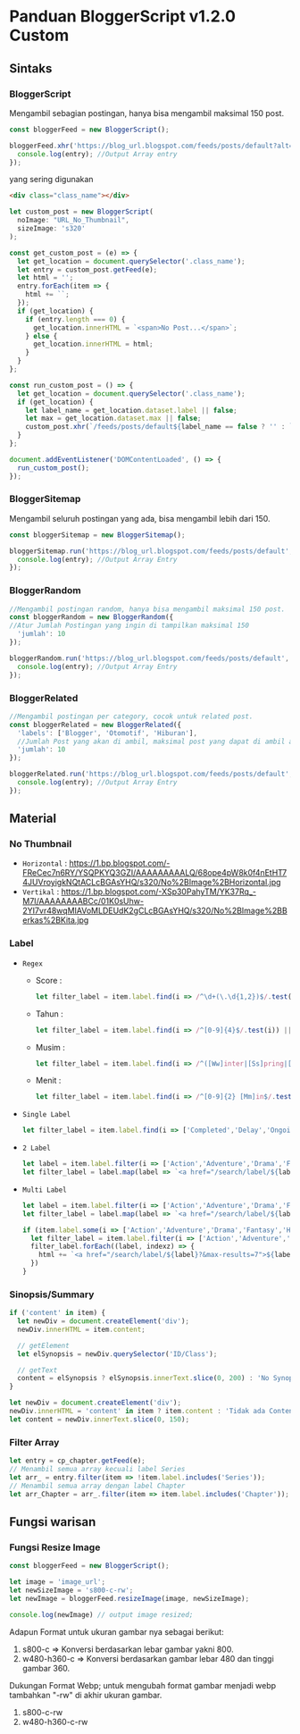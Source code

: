 # Panduan BloggerScript v1.2.0 Custom
## Sintaks
### BloggerScript
Mengambil sebagian postingan, hanya bisa mengambil maksimal 150 post.
```javascript
const bloggerFeed = new BloggerScript();

bloggerFeed.xhr('https://blog_url.blogspot.com/feeds/posts/default?alt=json-in-script&max-results=20', function(entry) {
  console.log(entry); //Output Array entry
});
```

yang sering digunakan

```html
<div class="class_name"></div>
```
```javascript
let custom_post = new BloggerScript(
  noImage: "URL_No_Thumbnail",
  sizeImage: 's320'
);

const get_custom_post = (e) => {
  let get_location = document.querySelector('.class_name');
  let entry = custom_post.getFeed(e);
  let html = '';
  entry.forEach(item => {
    html += ``;
  });
  if (get_location) {
    if (entry.length === 0) {
      get_location.innerHTML = `<span>No Post...</span>`;
    } else {
      get_location.innerHTML = html;
    }
  }
};

const run_custom_post = () => {
  let get_location = document.querySelector('.class_name');
  if (get_location) {
    let label_name = get_location.dataset.label || false;
    let max = get_location.dataset.max || false;
    custom_post.xhr(`/feeds/posts/default${label_name == false ? '' : `/-/${label_name}`}?alt=json-in-script&max-results=${max == false ? '' : `${max}`}`, get_custom_post);
  }
};

document.addEventListener('DOMContentLoaded', () => {
  run_custom_post();
});
```

### BloggerSitemap
Mengambil seluruh postingan yang ada, bisa mengambil lebih dari 150.
```javascript
const bloggerSitemap = new BloggerSitemap();

bloggerSitemap.run('https://blog_url.blogspot.com/feeds/posts/default', function(entry) {
  console.log(entry); //Output Array Entry
});
```

### BloggerRandom
```javascript
//Mengambil postingan random, hanya bisa mengambil maksimal 150 post.
const bloggerRandom = new BloggerRandom({
//Atur Jumlah Postingan yang ingin di tampilkan maksimal 150
  'jumlah': 10
});

bloggerRandom.run('https://blog_url.blogspot.com/feeds/posts/default', function(entry) {
  console.log(entry); //Output Array Entry
});
```

### BloggerRelated
```javascript
//Mengambil postingan per category, cocok untuk related post.
const bloggerRelated = new BloggerRelated({
  'labels': ['Blogger', 'Otomotif', 'Hiburan'],
  //Jumlah Post yang akan di ambil, maksimal post yang dapat di ambil adalah jumlah label di kalikan 15, contoh: 15x3 = 45.
  'jumlah': 10
});

bloggerRelated.run('https://blog_url.blogspot.com/feeds/posts/default', function(entry) {
  console.log(entry); //Output Array Entry
});
```

## Material
### No Thumbnail
+ `Horizontal` : https://1.bp.blogspot.com/-FReCec7n6RY/YSQPKYQ3GZI/AAAAAAAAALQ/68ope4pW8k0f4nEtHT74JUVroyigkNQtACLcBGAsYHQ/s320/No%2BImage%2BHorizontal.jpg
+ `Vertikal` : https://1.bp.blogspot.com/-XSp30PahyTM/YK37Rq_-M7I/AAAAAAAABCc/01K0sUhw-2YI7vr48wqMIAVoMLDEUdK2gCLcBGAsYHQ/s320/No%2BImage%2BBerkas%2BKita.jpg

### Label
+ `Regex`
  
  + Score :
    ```javascript
    let filter_label = item.label.find(i => /^\d+(\.\d{1,2})$/.test(i)) || '0.0';
    ```
  + Tahun :

    ```javascript
    let filter_label = item.label.find(i => /^[0-9]{4}$/.test(i)) || '';
    ```

  + Musim :

    ```javascript
    let filter_label = item.label.find(i => /^([Ww]inter|[Ss]pring|[Ss]ummer|[Ff]all) [0-9]{4}$/.test(i)) || '';
    ```

  + Menit :

    ```javascript
    let filter_label = item.label.find(i => /^[0-9]{2} [Mm]in$/.test(i)) || '';
    ```
    
+ `Single Label`
  
  ```javascript
  let filter_label = item.label.find(i => ['Completed','Delay','Ongoing'].some(s => s == i));
  ```
+ `2 Label`
  
  ```javascript
  let label = item.label.filter(i => ['Action','Adventure','Drama','Fantasy','Horror','Romance','Sci-Fi'].some(s => s == i)).slice(0, 2);
  let filter_label = label.map(label => `<a href="/search/label/${label}?&max-results=7" rel="tag">${label}</a>`).join('');
  ```
+ `Multi Label`
  
  ```javascript
  let label = item.label.filter(i => ['Action','Adventure','Drama','Fantasy','Horror','Romance','Sci-Fi'].some(s => s == i));
  let filter_label = label.map(label => `<a href="/search/label/${label}?&max-results=7" rel="tag">${label}</a>`).join('');
  ```

  ```javascript
  if (item.label.some(i => ['Action','Adventure','Drama','Fantasy','Horror','Romance','Sci-Fi'].includes(i))) {
    let filter_label = item.label.filter(i => ['Action','Adventure','Drama','Fantasy','Horror','Romance','Sci-Fi'].includes(i));
    filter_label.forEach((label, indexz) => {
      html += `<a href="/search/label/${label}?&max-results=7">${label}</a>`;
    })
  }
  ```

### Sinopsis/Summary

```javascript
if ('content' in item) {
  let newDiv = document.createElement('div');
  newDiv.innerHTML = item.content;

  // getElement
  let elSynopsis = newDiv.querySelector('ID/Class');

  // getText
  content = elSynopsis ? elSynopsis.innerText.slice(0, 200) : 'No Synopsis';
}
```
```javascript
let newDiv = document.createElement('div');
newDiv.innerHTML = 'content' in item ? item.content : 'Tidak ada Content';
let content = newDiv.innerText.slice(0, 150);
```

### Filter Array
```javascript
let entry = cp_chapter.getFeed(e);
// Menambil semua array kecuali label Series
let arr_ = entry.filter(item => !item.label.includes('Series'));
// Menambil semua array dengan label Chapter
let arr_Chapter = arr_.filter(item => item.label.includes('Chapter'));
```

## Fungsi warisan
### Fungsi Resize Image
```javascript
const bloggerFeed = new BloggerScript();

let image = 'image_url';
let newSizeImage = 's800-c-rw';
let newImage = bloggerFeed.resizeImage(image, newSizeImage);

console.log(newImage) // output image resized;
```

Adapun Format untuk ukuran gambar nya sebagai berikut:

1. s800-c => Konversi berdasarkan lebar gambar yakni 800.
2. w480-h360-c => Konversi berdasarkan gambar lebar 480 dan tinggi gambar 360.

Dukungan Format Webp;
untuk mengubah format gambar menjadi webp tambahkan "-rw" di akhir ukuran gambar.
1. s800-c-rw
2. w480-h360-c-rw
